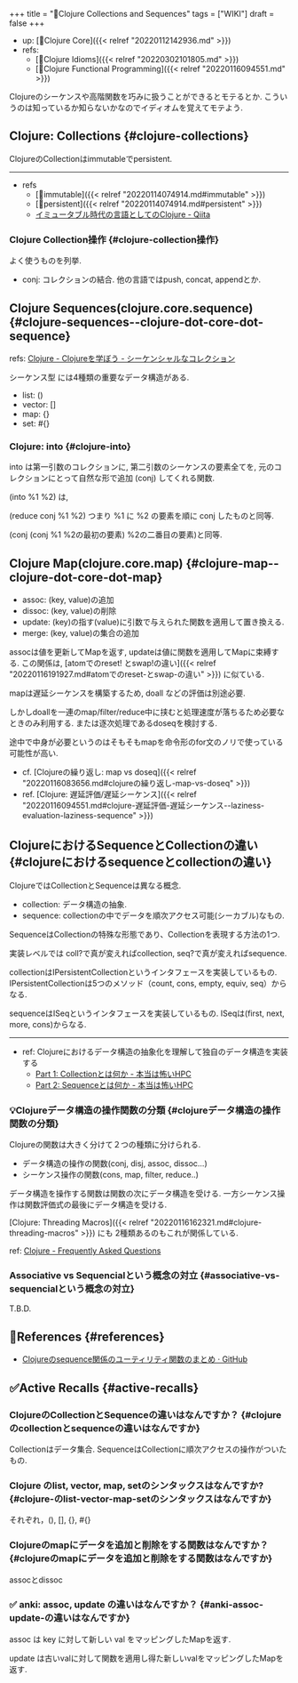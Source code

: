 +++
title = "📝Clojure Collections and Sequences"
tags = ["WIKI"]
draft = false
+++

-   up: [📂Clojure Core]({{< relref "20220112142936.md" >}})
-   refs:
    -   [📝Clojure Idioms]({{< relref "20220302101805.md" >}})
    -   [📝Clojure Functional Programming]({{< relref "20220116094551.md" >}})

Clojureのシーケンスや高階関数を巧みに扱うことができるとモテるとか.
こういうのは知っているか知らないかなのでイディオムを覚えてモテよう.


## Clojure: Collections {#clojure-collections}

ClojureのCollectionはimmutableでpersistent.

---

-   refs
    -   [📝immutable]({{< relref "20220114074914.md#immutable" >}})
    -   [📝persistent]({{< relref "20220114074914.md#persistent" >}})
    -   [イミュータブル時代の言語としてのClojure - Qiita](https://qiita.com/kawasima/items/c695e2f4ee079a6debf5)


### Clojure Collection操作 {#clojure-collection操作}

よく使うものを列挙.

-   conj: コレクションの結合. 他の言語ではpush, concat, appendとか.


## Clojure Sequences(clojure.core.sequence) {#clojure-sequences--clojure-dot-core-dot-sequence}

refs: [Clojure - Clojureを学ぼう - シーケンシャルなコレクション](https://japan-clojurians.github.io/clojure-site-ja/guides/learn/sequential_colls)

シーケンス型 には4種類の重要なデータ構造がある.

-   list: ()
-   vector: []
-   map: {}
-   set: #{}


### Clojure: into {#clojure-into}

into は第一引数のコレクションに, 第二引数のシーケンスの要素全てを, 元のコレクションにとって自然な形で追加 (conj) してくれる関数.

(into %1 %2) は,

(reduce conj %1 %2) つまり %1 に %2 の要素を順に conj したものと同等.

(conj (conj %1 %2の最初の要素) %2の二番目の要素)と同等.


## Clojure Map(clojure.core.map) {#clojure-map--clojure-dot-core-dot-map}

-   assoc: (key, value)の追加
-   dissoc: (key, value)の削除
-   update: (key)の指す(value)に引数で与えられた関数を適用して置き換える.
-   merge: (key, value)の集合の追加

assocは値を更新してMapを返す, updateは値に関数を適用してMapに束縛する. この関係は, [atomでのreset! とswap!の違い]({{< relref "20220116191927.md#atomでのreset-とswap-の違い" >}}) に似ている.

mapは遅延シーケンスを構築するため, doall などの評価は別途必要.

しかしdoallを一連のmap/filter/reduce中に挟むと処理速度が落ちるため必要なときのみ利用する. または逐次処理であるdoseqを検討する.

途中で中身が必要というのはそもそもmapを命令形のfor文のノリで使っている可能性が高い.

-   cf. [Clojureの繰り返し: map vs doseq]({{< relref "20220116083656.md#clojureの繰り返し-map-vs-doseq" >}})
-   ref. [Clojure: 遅延評価/遅延シーケンス]({{< relref "20220116094551.md#clojure-遅延評価-遅延シーケンス--laziness-evaluation-laziness-sequence" >}})


## ClojureにおけるSequenceとCollectionの違い {#clojureにおけるsequenceとcollectionの違い}

ClojureではCollectionとSequenceは異なる概念.

-   collection: データ構造の抽象.
-   sequence: collectionの中でデータを順次アクセス可能(シーカブル)なもの.

SequenceはCollectionの特殊な形態であり、Collectionを表現する方法の1つ.

実装レベルでは coll?で真が変えればcollection, seq?で真が変えればsequence.

collectionはIPersistentCollectionというインタフェースを実装しているもの.
IPersistentCollectionは5つのメソッド（count, cons, empty, equiv, seq）からなる.

sequenceはISeqというインタフェースを実装しているもの.
ISeqは(first, next, more, cons)からなる.

---

-   ref: Clojureにおけるデータ構造の抽象化を理解して独自のデータ構造を実装する
    -   [Part 1: Collectionとは何か - 本当は怖いHPC](https://freak-da.hatenablog.com/entry/2015/08/05/222224)
    -   [Part 2: Sequenceとは何か - 本当は怖いHPC](https://freak-da.hatenablog.com/entry/2015/08/11/180047)


### 💡Clojureデータ構造の操作関数の分類 {#clojureデータ構造の操作関数の分類}

Clojureの関数は大きく分けて２つの種類に分けられる.

-   データ構造の操作の関数(conj, disj, assoc, dissoc...)
-   シーケンス操作の関数(cons, map, filter, reduce..)

データ構造を操作する関数は関数の次にデータ構造を受ける.
一方シーケンス操作は関数評価式の最後にデータ構造を受ける.

[Clojure: Threading Macros]({{< relref "20220116162321.md#clojure-threading-macros" >}}) にも 2種類あるのもこれが関係している.

ref: [Clojure - Frequently Asked Questions](https://clojure.org/guides/faq#seqs_vs_colls)


### Associative vs Sequencialという概念の対立 {#associative-vs-sequencialという概念の対立}

T.B.D.


## 🔗References {#references}

-   [Clojureのsequence関係のユーティリティ関数のまとめ · GitHub](https://gist.github.com/syou6162/3648601)


## ✅Active Recalls {#active-recalls}


### ClojureのCollectionとSequenceの違いはなんですか？ {#clojureのcollectionとsequenceの違いはなんですか}

Collectionはデータ集合.
SequenceはCollectionに順次アクセスの操作がついたもの.


### Clojure のlist, vector, map, setのシンタックスはなんですか? {#clojure-のlist-vector-map-setのシンタックスはなんですか}

それぞれ，(), [], {}, #{}


### Clojureのmapにデータを追加と削除をする関数はなんですか？ {#clojureのmapにデータを追加と削除をする関数はなんですか}

assocとdissoc


### ✅ anki: assoc, update の違いはなんですか？ {#anki-assoc-update-の違いはなんですか}

assoc は key に対して新しい val をマッピングしたMapを返す.

update は古いvalに対して関数を適用し得た新しいvalをマッピングしたMapを返す.

